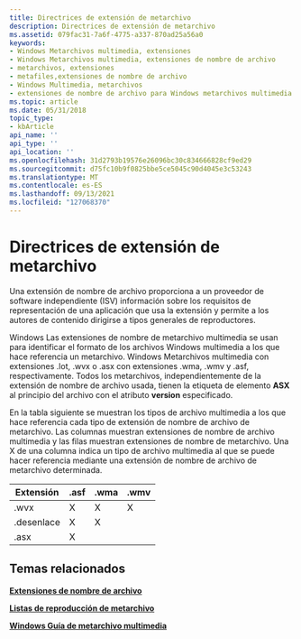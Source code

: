 ```yaml
---
title: Directrices de extensión de metarchivo
description: Directrices de extensión de metarchivo
ms.assetid: 079fac31-7a6f-4775-a337-870ad25a56a0
keywords:
- Windows Metarchivos multimedia, extensiones
- Windows Metarchivos multimedia, extensiones de nombre de archivo
- metarchivos, extensiones
- metafiles,extensiones de nombre de archivo
- Windows Multimedia, metarchivos
- extensiones de nombre de archivo para Windows metarchivos multimedia
ms.topic: article
ms.date: 05/31/2018
topic_type:
- kbArticle
api_name: ''
api_type: ''
api_location: ''
ms.openlocfilehash: 31d2793b19576e26096bc30c834666828cf9ed29
ms.sourcegitcommit: d75fc10b9f0825bbe5ce5045c90d4045e3c53243
ms.translationtype: MT
ms.contentlocale: es-ES
ms.lasthandoff: 09/13/2021
ms.locfileid: "127068370"
---
```

# <a name="metafile-extension-guidelines"></a>Directrices de extensión de metarchivo

Una extensión de nombre de archivo proporciona a un proveedor de software independiente (ISV) información sobre los requisitos de representación de una aplicación que usa la extensión y permite a los autores de contenido dirigirse a tipos generales de reproductores.

Windows Las extensiones de nombre de metarchivo multimedia se usan para identificar el formato de los archivos Windows multimedia a los que hace referencia un metarchivo. Windows Metarchivos multimedia con extensiones .lot, .wvx o .asx con extensiones .wma, .wmv y .asf, respectivamente. Todos los metarchivos, independientemente de la extensión de nombre de archivo usada, tienen la etiqueta de elemento **ASX** al principio del archivo con el atributo **version** especificado.

En la tabla siguiente se muestran los tipos de archivo multimedia a los que hace referencia cada tipo de extensión de nombre de archivo de metarchivo. Las columnas muestran extensiones de nombre de archivo multimedia y las filas muestran extensiones de nombre de metarchivo. Una X de una columna indica un tipo de archivo multimedia al que se puede hacer referencia mediante una extensión de nombre de archivo de metarchivo determinada.



| Extensión | .asf | .wma | .wmv |
|-----------|------|------|------|
| .wvx      | X    | X    | X    |
| .desenlace      | X    | X    |      |
| .asx      | X    |      |      |



 

## <a name="related-topics"></a>Temas relacionados

<dl> <dt>

[**Extensiones de nombre de archivo**](file-name-extensions.md)
</dt> <dt>

[**Listas de reproducción de metarchivo**](metafile-playlists.md)
</dt> <dt>

[**Windows Guía de metarchivo multimedia**](windows-media-metafile-guide.md)
</dt> </dl>

 

 




